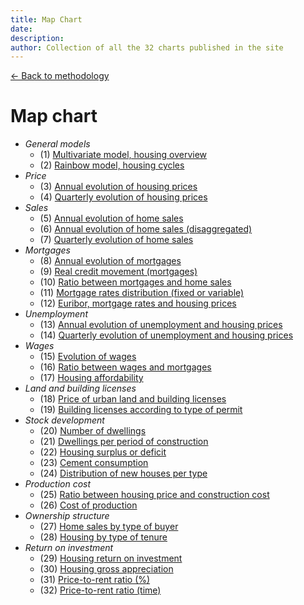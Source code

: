 ```yaml
---
title: Map Chart
date:
description:
author: Collection of all the 32 charts published in the site
---
```


<div class="meta-line"><a class="meta-back" href="/methodology#data-base-access">← Back to methodology</a></div>

# Map chart

+ _General models_
  * (1) [Multivariate model, housing overview](/images/multivariate.png)
  * (2) [Rainbow model, housing cycles](/images/rainbow.png)
+ _Price_
  * (3) [Annual evolution of housing prices](/images/priceyearly.png)
  * (4) [Quarterly evolution of housing prices](/images/pricequarterly.png)
+ _Sales_
  * (5) [Annual evolution of home sales](/images/salesyearly1.png)
  * (6) [Annual evolution of home sales (disaggregated)](/images/salesyearly2.png)
  * (7) [Quarterly evolution of home sales](/images/salesquarterly.png)
+ _Mortgages_
  * (8) [Annual evolution of mortgages](/images/credityearly.png)
  * (9) [Real credit movement (mortgages)](/images/creditmovement.png)
  * (10) [Ratio between mortgages and home sales](/images/creditratio.png)
  * (11) [Mortgage rates distribution (fixed or variable)](/images/typemortgage.png)
  * (12) [Euribor, mortgage rates and housing prices](/images/euribor.png)
+ _Unemployment_
  * (13) [Annual evolution of unemployment and housing prices](/images/labor1.png)
  * (14) [Quarterly evolution of unemployment and housing prices](/images/labor2.png)
+ _Wages_
  * (15) [Evolution of wages](/images/wageyearly.png)
  * (16) [Ratio between wages and mortgages](/images/wageratio.png)
  * (17) [Housing affordability](/images/wageaffordability.png)
+ _Land and building licenses_
  * (18) [Price of urban land and building licenses](/images/permitsland.png)
  * (19) [Building licenses according to type of permit](/images/permitstype.png)
+ _Stock development_
  * (20) [Number of dwellings](/images/stockyearly.png)
  * (21) [Dwellings per period of construction](/images/stockperiods.png)
  * (22) [Housing surplus or deficit](/images/stockbalance.png)
  * (23) [Cement consumption](/images/cement.png)
  * (24) [Distribution of new houses per type](/images/typehouse.png)
+ _Production cost_
  * (25) [Ratio between housing price and construction cost](/images/costratio.png)
  * (26) [Cost of production ](/images/costchange.png)
+ _Ownership structure_
  * (27) [Home sales by type of buyer](/images/buyer.png)
  * (28) [Housing by type of tenure](/images/tenure.png)
+ _Return on investment_
  * (29) [Housing return on investment](/images/roinet.png)
  * (30) [Housing gross appreciation](/images/roigross.png)
  * (31) [Price-to-rent ratio (%)](/images/rentratio.png)
  * (32) [Price-to-rent ratio (time)](/images/renttime.png)
